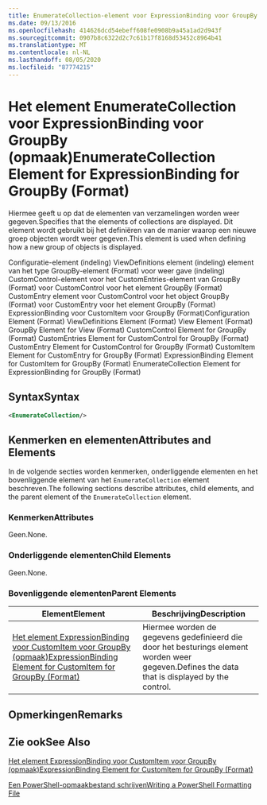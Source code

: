 ```yaml
---
title: EnumerateCollection-element voor ExpressionBinding voor GroupBy (indeling) | Microsoft Docs
ms.date: 09/13/2016
ms.openlocfilehash: 414626dcd54ebeff608fe0908b9a45a1ad2d943f
ms.sourcegitcommit: 0907b8c6322d2c7c61b17f8168d53452c8964b41
ms.translationtype: MT
ms.contentlocale: nl-NL
ms.lasthandoff: 08/05/2020
ms.locfileid: "87774215"
---
```

# <a name="enumeratecollection-element-for-expressionbinding-for-groupby-format"></a><span data-ttu-id="169d6-102">Het element EnumerateCollection voor ExpressionBinding voor GroupBy (opmaak)</span><span class="sxs-lookup"><span data-stu-id="169d6-102">EnumerateCollection Element for ExpressionBinding for GroupBy (Format)</span></span>

<span data-ttu-id="169d6-103">Hiermee geeft u op dat de elementen van verzamelingen worden weer gegeven.</span><span class="sxs-lookup"><span data-stu-id="169d6-103">Specifies that the elements of collections are displayed.</span></span> <span data-ttu-id="169d6-104">Dit element wordt gebruikt bij het definiëren van de manier waarop een nieuwe groep objecten wordt weer gegeven.</span><span class="sxs-lookup"><span data-stu-id="169d6-104">This element is used when defining how a new group of objects is displayed.</span></span>

<span data-ttu-id="169d6-105">Configuratie-element (indeling) ViewDefinitions element (indeling) element van het type GroupBy-element (Format) voor weer gave (indeling) CustomControl-element voor het CustomEntries-element van GroupBy (Format) voor CustomControl voor het element GroupBy (Format) CustomEntry element voor CustomControl voor het object GroupBy (Format) voor CustomEntry voor het element GroupBy (Format) ExpressionBinding voor CustomItem voor GroupBy (Format)</span><span class="sxs-lookup"><span data-stu-id="169d6-105">Configuration Element (Format) ViewDefinitions Element (Format) View Element (Format) GroupBy Element for View (Format) CustomControl Element for GroupBy (Format) CustomEntries Element for CustomControl for GroupBy (Format) CustomEntry Element for CustomControl for GroupBy (Format) CustomItem Element for CustomEntry for GroupBy (Format) ExpressionBinding Element for CustomItem for GroupBy (Format) EnumerateCollection Element for ExpressionBinding for GroupBy (Format)</span></span>

## <a name="syntax"></a><span data-ttu-id="169d6-106">Syntax</span><span class="sxs-lookup"><span data-stu-id="169d6-106">Syntax</span></span>

```xml
<EnumerateCollection/>
```

## <a name="attributes-and-elements"></a><span data-ttu-id="169d6-107">Kenmerken en elementen</span><span class="sxs-lookup"><span data-stu-id="169d6-107">Attributes and Elements</span></span>

<span data-ttu-id="169d6-108">In de volgende secties worden kenmerken, onderliggende elementen en het bovenliggende element van het `EnumerateCollection` element beschreven.</span><span class="sxs-lookup"><span data-stu-id="169d6-108">The following sections describe attributes, child elements, and the parent element of the `EnumerateCollection` element.</span></span>

### <a name="attributes"></a><span data-ttu-id="169d6-109">Kenmerken</span><span class="sxs-lookup"><span data-stu-id="169d6-109">Attributes</span></span>

<span data-ttu-id="169d6-110">Geen.</span><span class="sxs-lookup"><span data-stu-id="169d6-110">None.</span></span>

### <a name="child-elements"></a><span data-ttu-id="169d6-111">Onderliggende elementen</span><span class="sxs-lookup"><span data-stu-id="169d6-111">Child Elements</span></span>

<span data-ttu-id="169d6-112">Geen.</span><span class="sxs-lookup"><span data-stu-id="169d6-112">None.</span></span>

### <a name="parent-elements"></a><span data-ttu-id="169d6-113">Bovenliggende elementen</span><span class="sxs-lookup"><span data-stu-id="169d6-113">Parent Elements</span></span>

|<span data-ttu-id="169d6-114">Element</span><span class="sxs-lookup"><span data-stu-id="169d6-114">Element</span></span>|<span data-ttu-id="169d6-115">Beschrijving</span><span class="sxs-lookup"><span data-stu-id="169d6-115">Description</span></span>|
|-------------|-----------------|
|[<span data-ttu-id="169d6-116">Het element ExpressionBinding voor CustomItem voor GroupBy (opmaak)</span><span class="sxs-lookup"><span data-stu-id="169d6-116">ExpressionBinding Element for CustomItem for GroupBy (Format)</span></span>](./expressionbinding-element-for-customitem-for-groupby-format.md)|<span data-ttu-id="169d6-117">Hiermee worden de gegevens gedefinieerd die door het besturings element worden weer gegeven.</span><span class="sxs-lookup"><span data-stu-id="169d6-117">Defines the data that is displayed by the control.</span></span>|

## <a name="remarks"></a><span data-ttu-id="169d6-118">Opmerkingen</span><span class="sxs-lookup"><span data-stu-id="169d6-118">Remarks</span></span>

## <a name="see-also"></a><span data-ttu-id="169d6-119">Zie ook</span><span class="sxs-lookup"><span data-stu-id="169d6-119">See Also</span></span>

[<span data-ttu-id="169d6-120">Het element ExpressionBinding voor CustomItem voor GroupBy (opmaak)</span><span class="sxs-lookup"><span data-stu-id="169d6-120">ExpressionBinding Element for CustomItem for GroupBy (Format)</span></span>](./expressionbinding-element-for-customitem-for-groupby-format.md)

[<span data-ttu-id="169d6-121">Een PowerShell-opmaakbestand schrijven</span><span class="sxs-lookup"><span data-stu-id="169d6-121">Writing a PowerShell Formatting File</span></span>](./writing-a-powershell-formatting-file.md)
